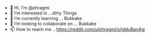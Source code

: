 - 👋 Hi, I’m @phragmi
- 👀 I’m interested in ...dirty Things 
- 🌱 I’m currently learning ... Bukkake 
- 💞️ I’m looking to collaborate on ... Bukkake 
- 📫 How to reach me ...https://reddit.com/u/phragmi/s/jdduBan4gj

<!---
phragmi/phragmi is a ✨ special ✨ repository because its `README.md` (this file) appears on your GitHub profile.
You can click the Preview link to take a look at your changes.
--->
